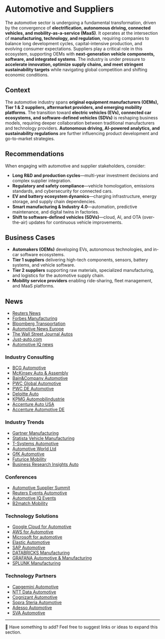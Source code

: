 # Automotive and Suppliers 
The automotive sector is undergoing a fundamental transformation, driven by the convergence of **electrification, autonomous driving, connected vehicles, and mobility-as-a-service (MaaS)**. It operates at the intersection of **manufacturing, technology, and regulation**, requiring companies to balance long development cycles, capital-intensive production, and evolving consumer expectations. Suppliers play a critical role in this ecosystem, supporting OEMs with **next-generation vehicle components, software, and integrated systems**. The industry is under pressure to **accelerate innovation, optimize supply chains, and meet stringent sustainability targets** while navigating global competition and shifting economic conditions.

## Context
The automotive industry spans **original equipment manufacturers (OEMs), Tier 1 & 2 suppliers, aftermarket providers, and emerging mobility platforms**. The transition toward **electric vehicles (EVs), connected car ecosystems, and software-defined vehicles (SDVs)** is reshaping business models, requiring deeper collaboration between traditional manufacturers and technology providers. **Autonomous driving, AI-powered analytics, and sustainability regulations** are further influencing product development and go-to-market strategies.

## Recommendations
When engaging with automotive and supplier stakeholders, consider:

- **Long R&D and production cycles**—multi-year investment decisions and complex supplier integration.
- **Regulatory and safety compliance**—vehicle homologation, emissions standards, and cybersecurity for connected cars.
- **EV and battery ecosystem dynamics**—charging infrastructure, energy storage, and supply chain dependencies.
- **Smart manufacturing & Industry 4.0**—automation, predictive maintenance, and digital twins in factories.
- **Shift to software-defined vehicles (SDVs)**—cloud, AI, and OTA (over-the-air) updates for continuous vehicle improvements.

## Business Cases
- **Automakers (OEMs)** developing EVs, autonomous technologies, and in-car software ecosystems.  
- **Tier 1 suppliers** delivering high-tech components, sensors, battery systems, and vehicle software.  
- **Tier 2 suppliers** supporting raw materials, specialized manufacturing, and logistics for the automotive supply chain.  
- **Mobility service providers** enabling ride-sharing, fleet management, and MaaS platforms.  

## News
- [Reuters News](https://www.reuters.com/business/autos-transportation/)
- [Forbes Manufacturing](https://www.forbes.com/manufacturing/)
- [Bloomberg Transportation](https://www.bloomberg.com/industries/transportation)
- [Automotive News Europe](https://www.autonews.com/europe/)
- [The Wall Street Journal Autos](https://www.wsj.com/business/autos)
- [Just-auto.com](https://www.just-auto.com/)
- [Automotive IQ news](https://www.automotive-iq.com/articles)

### Industry Consulting
- [BCG Automotive](https://www.bcg.com/industries/automotive/overview)
- [McKinsey Auto & Assembly](https://www.mckinsey.com/industries/automotive-and-assembly/how-we-help-clients)
- [Bain&Company Automotive](https://www.bain.com/industry-expertise/automotive/)
- [PWC Global Automotive](https://www.pwc.com/gx/en/industries/automotive.html)
- [PWC DE Automotive ](https://www.pwc.de/de/automobilindustrie.html)
- [Deloitte Auto ](https://www2.deloitte.com/us/en/pages/consumer-business/topics/automotive.html?icid=top_automotive)
- [KPMG Automobilindustrie](https://kpmg.com/de/de/home/branchen/automobilindustrie.html)
- [Accenture Auto USA](https://www.accenture.com/us-en/industries/automotive)
- [Accenture Automotive DE](https://www.accenture.com/de-de/industries/automotive-index)

### Industry Trends
- [Gartner Manufacturing](https://www.gartner.com/en/industries/manufacturing-digital-transformation)
- [Statista Vehicle Manufacturing](https://www.statista.com/markets/407/topic/933/vehicle-manufacturing/#overview)
- [T-Systems Automotive](https://www.t-systems.com/de/de/branchen/automotive)
- [Automotive World Ltd](https://www.automotiveworld.com/)
- [GfK Automotive](https://nielseniq.com/global/en/industries/)
- [Futurice Mobility](https://www.futurice.com/case-studies?industry=Mobility)
- [Business Research Insights Auto](https://www.businessresearchinsights.com/automotive-and-transportation-market-research)

### Conferences
- [Automotive Supplier Summit](https://www.automotivesuppliersummit.de/)
- [Reuters Events Automotive](https://events.reutersevents.com/automotive/)
- [Automotive IQ Events](https://www.automotive-iq.com/events)
- [B2match Mobility](https://www.b2match.com/b/mobility)

### Technology Solutions
- [Google Cloud for Automotive](https://cloud.google.com/solutions/automotive?hl=en)
- [AWS for Automotive](https://aws.amazon.com/automotive/)
- [Microsoft for automotive](https://www.microsoft.com/en-us/industry/mobility/automotive)
- [Elastic Automotive](https://www.elastic.co/customers/success-stories/?usecase=All&industry=automotive-manufacturing,manufacturing)
- [SAP Automotive](https://www.sap.com/industries/automotive.html)
- [DATABRICKS Manufacturing ](https://www.databricks.com/solutions/industries/manufacturing-industry-solutions)
- [GRAFANA Automotive & Manufacturing](https://grafana.com/success/?industry=automotive_manufacturing&language=en)
- [SPLUNK Manufacturing](https://www.splunk.com/en_us/solutions/industries/manufacturing.html)

### Technology Partners
- [Capgemini Automotive](https://www.capgemini.com/industries/automotive/)
- [NTT Data Automotive](https://www.nttdata.com/global/en/industries/automotive)
- [Cognizant Automotive](https://www.cognizant.com/us/en/industries/automotive-technology-solutions)
- [Sopra Steria Automotive ](https://www.soprasteria.de/branchen/automotive)
- [Adesso Automotive ](https://www.adesso.de/de/branchen/automobil/index.jsp)
- [SVA Automotive](https://www.sva.de/de/branchen/automotive-big-data-services)

---
👋 Have something to add? Feel free to suggest links or ideas to expand this section.
